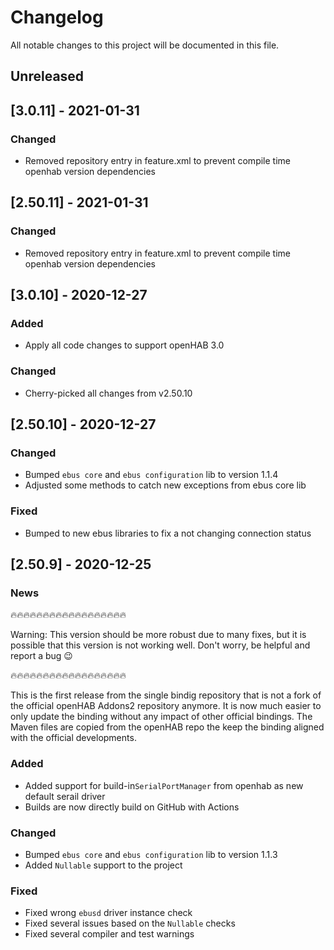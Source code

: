# Changelog
All notable changes to this project will be documented in this file.

## Unreleased 

## [3.0.11] - 2021-01-31
### Changed
- Removed repository entry in feature.xml to prevent compile time openhab version dependencies

## [2.50.11] - 2021-01-31
### Changed
- Removed repository entry in feature.xml to prevent compile time openhab version dependencies

## [3.0.10] - 2020-12-27
### Added
- Apply all code changes to support openHAB 3.0
### Changed
- Cherry-picked all changes from v2.50.10

## [2.50.10] - 2020-12-27
### Changed
- Bumped ``ebus core`` and ``ebus configuration`` lib to version 1.1.4
- Adjusted some methods to catch new exceptions from ebus core lib

### Fixed
- Bumped to new ebus libraries to fix a not changing connection status

## [2.50.9] - 2020-12-25
### News

🔥🔥🔥🔥🔥🔥🔥🔥🔥🔥🔥🔥🔥🔥🔥🔥🔥🔥

Warning: This version should be more robust due to many fixes, but it is possible that this version is not working well. Don't worry, be helpful and report a bug 😉

🔥🔥🔥🔥🔥🔥🔥🔥🔥🔥🔥🔥🔥🔥🔥🔥🔥🔥

This is the first release from the single bindig repository that is not a fork of the official openHAB Addons2 repository anymore. It is now much easier to only update the binding without any impact of other official bindings. The Maven files are copied from the openHAB repo the keep the binding aligned with the official developments.

### Added
- Added support for build-in``SerialPortManager`` from openhab as new default serail driver
- Builds are now directly build on GitHub with Actions

### Changed
- Bumped ``ebus core`` and ``ebus configuration`` lib to version 1.1.3
- Added ``Nullable`` support to the project

### Fixed
- Fixed wrong ``ebusd`` driver instance check
- Fixed several issues based on the ``Nullable`` checks
- Fixed several compiler and test warnings